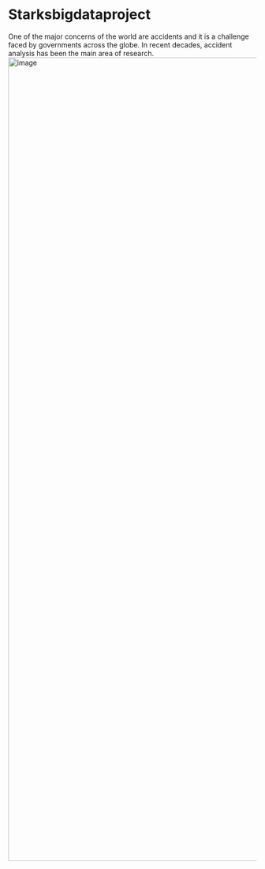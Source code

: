# Starksbigdataproject

One of the major concerns of the world are accidents and it is a challenge faced by governments across the globe. In recent decades, accident analysis has been the main area of research.
<img width="1626" alt="image" src="https://user-images.githubusercontent.com/28988740/118753073-0c00bc00-b819-11eb-85e4-1e6ebaf24162.png">
